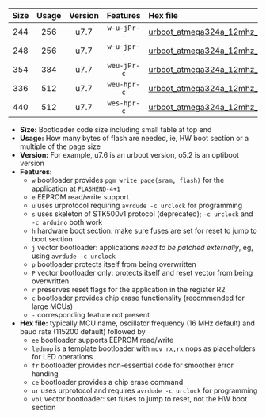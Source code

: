 |Size|Usage|Version|Features|Hex file|
|:-:|:-:|:-:|:-:|:--|
|244|256|u7.7|`w-u-jPr--`|[urboot_atmega324a_12mhz_19200bps_lednop_ur_vbl.hex](https://raw.githubusercontent.com/stefanrueger/urboot.hex/main/mcus/atmega324a/fcpu_12mhz/19200_bps/urboot_atmega324a_12mhz_19200bps_lednop_ur_vbl.hex)|
|248|256|u7.7|`w-u-jpr--`|[urboot_atmega324a_12mhz_19200bps_lednop_fr_ur_vbl.hex](https://raw.githubusercontent.com/stefanrueger/urboot.hex/main/mcus/atmega324a/fcpu_12mhz/19200_bps/urboot_atmega324a_12mhz_19200bps_lednop_fr_ur_vbl.hex)|
|354|384|u7.7|`weu-jPr-c`|[urboot_atmega324a_12mhz_19200bps_ee_lednop_fr_ce_ur_vbl.hex](https://raw.githubusercontent.com/stefanrueger/urboot.hex/main/mcus/atmega324a/fcpu_12mhz/19200_bps/urboot_atmega324a_12mhz_19200bps_ee_lednop_fr_ce_ur_vbl.hex)|
|336|512|u7.7|`weu-hpr-c`|[urboot_atmega324a_12mhz_19200bps_ee_lednop_fr_ce_ur.hex](https://raw.githubusercontent.com/stefanrueger/urboot.hex/main/mcus/atmega324a/fcpu_12mhz/19200_bps/urboot_atmega324a_12mhz_19200bps_ee_lednop_fr_ce_ur.hex)|
|440|512|u7.7|`wes-hpr-c`|[urboot_atmega324a_12mhz_19200bps_ee_lednop_fr_ce.hex](https://raw.githubusercontent.com/stefanrueger/urboot.hex/main/mcus/atmega324a/fcpu_12mhz/19200_bps/urboot_atmega324a_12mhz_19200bps_ee_lednop_fr_ce.hex)|

- **Size:** Bootloader code size including small table at top end
- **Usage:** How many bytes of flash are needed, ie, HW boot section or a multiple of the page size
- **Version:** For example, u7.6 is an urboot version, o5.2 is an optiboot version
- **Features:**
  + `w` bootloader provides `pgm_write_page(sram, flash)` for the application at `FLASHEND-4+1`
  + `e` EEPROM read/write support
  + `u` uses urprotocol requiring `avrdude -c urclock` for programming
  + `s` uses skeleton of STK500v1 protocol (deprecated); `-c urclock` and `-c arduino` both work
  + `h` hardware boot section: make sure fuses are set for reset to jump to boot section
  + `j` vector bootloader: applications *need to be patched externally*, eg, using `avrdude -c urclock`
  + `p` bootloader protects itself from being overwritten
  + `P` vector bootloader only: protects itself and reset vector from being overwritten
  + `r` preserves reset flags for the application in the register R2
  + `c` bootloader provides chip erase functionality (recommended for large MCUs)
  + `-` corresponding feature not present
- **Hex file:** typically MCU name, oscillator frequency (16 MHz default) and baud rate (115200 default) followed by
  + `ee` bootloader supports EEPROM read/write
  + `lednop` is a template bootloader with `mov rx,rx` nops as placeholders for LED operations
  + `fr` bootloader provides non-essential code for smoother error handing
  + `ce` bootloader provides a chip erase command
  + `ur` uses urprotocol and requires `avrdude -c urclock` for programming
  + `vbl` vector bootloader: set fuses to jump to reset, not the HW boot section
